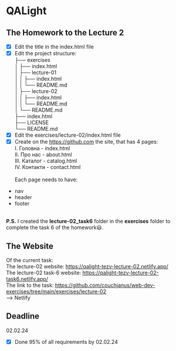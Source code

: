 # QALight
## The Homework to the Lecture 2

- [x] Edit the title in the index.html file <br>
- [x] Edit the project structure:<br>
├── exercises<br>
│   ├── index.html <br>
│   ├── lecture-01<br>
│   │   ├── index.html<br>
│   │   └── README.md<br>
│   ├── lecture-02<br>
│   │   ├── index.html<br>
│   │   └── README.md<br>
│   └── README.md<br>
├── index.html<br>
├── LICENSE<br>
└── README.md<br>
- [x] Edit the exercises/lecture-02/index.html file<br>
- [x] Create on the https://github.com the site, that has 4 pages:<br>
I. Головна - index.html<br>
II. Про нас - about.html<br>
III. Каталог - catalog.html<br>
IV. Контакти - contact.html<br><br>
Each page needs to have:
- nav
- header
- footer
<br><br>

**P.S.** I created the <b>lecture-02_task6</b> folder in the <b>exercises</b> folder to complete the task 6 of the homework😃.

## The Website
Of the current task: <br>
The lecture-02 website: https://qalight-tezv-lecture-02.netlify.app/<br>
The lecture-02 task-6 website: https://qalight-tezv-lecture-02-task6.netlify.app/<br>
The link to the task: https://github.com/couchjanus/web-dev-exercises/tree/main/exercises/lecture-02
<br />
--> Netlify

## Deadline
02.02.24 <br />

- [x] Done 95% of all requirements by 02.02.24